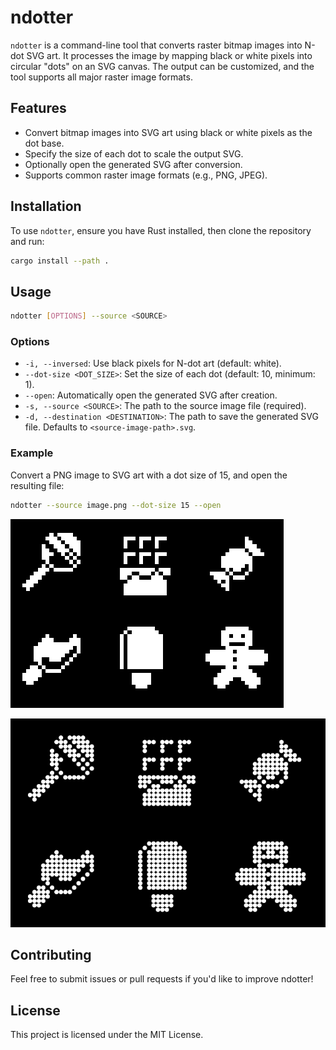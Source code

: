 # ndotter

`ndotter` is a command-line tool that converts raster bitmap images into N-dot SVG art. It processes the image by mapping black or white pixels into circular "dots" on an SVG canvas. The output can be customized, and the tool supports all major raster image formats.

## Features

* Convert bitmap images into SVG art using black or white pixels as the dot base.
* Specify the size of each dot to scale the output SVG.
* Optionally open the generated SVG after conversion.
* Supports common raster image formats (e.g., PNG, JPEG).

## Installation

To use `ndotter`, ensure you have Rust installed, then clone the repository and run:

```bash
cargo install --path .
```

## Usage

```bash
ndotter [OPTIONS] --source <SOURCE>
```

### Options

* `-i, --inversed`: Use black pixels for N-dot art (default: white).
* `--dot-size <DOT_SIZE>`: Set the size of each dot (default: 10, minimum: 1).
* `--open`: Automatically open the generated SVG after creation.
* `-s, --source <SOURCE>`: The path to the source image file (required).
* `-d, --destination <DESTINATION>`: The path to save the generated SVG file. Defaults to `<source-image-path>.svg`.

### Example

Convert a PNG image to SVG art with a dot size of 15, and open the resulting file:

```bash
ndotter --source image.png --dot-size 15 --open
```

![before](assets/screen1.png)

![after](assets/screen2.png)

## Contributing

Feel free to submit issues or pull requests if you'd like to improve ndotter!

## License

This project is licensed under the MIT License.
